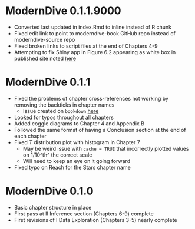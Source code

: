# ModernDive 0.1.1.9000

* Converted last updated in index.Rmd to inline instead of R chunk
* Fixed edit link to point to moderndive-book GitHub repo instead of moderndive-source repo
* Fixed broken links to script files at the end of Chapters 4-9
* Attempting to fix Shiny app in Figure 6.2 appearing as white box in published site noted [here](https://github.com/ismayc/moderndiver-book/issues/2)

# ModernDive 0.1.1

* Fixed the problems of chapter cross-references not working by removing the backticks in chapter names
    + Issue created on `bookdown` [here](https://github.com/rstudio/bookdown/issues/294)
* Looked for typos throughout all chapters
* Added coggle diagrams to Chapter 4 and Appendix B
* Followed the same format of having a Conclusion section at the end of each chapter
* Fixed $T$ distribution plot with histogram in Chapter 7
    + May be weird issue with `cache = TRUE` that incorrectly plotted values on 1/10^th^ the correct scale
    + Will need to keep an eye on it going forward
* Fixed typo on Reach for the Stars chapter name


# ModernDive 0.1.0

* Basic chapter structure in place
* First pass at II Inference section (Chapters 6-9) complete
* First revisions of I Data Exploration (Chapters 3-5) nearly complete